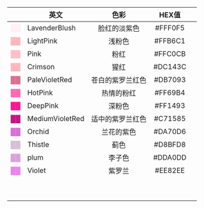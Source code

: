 |                                         | 英文              |    色彩    |  HEX值   |     |
| --------------------------------------: | --------------- | :------: | :-----: | --- |
|   <font color=LavenderBlush> ██ </font> | LavenderBlush   |  脸红的淡紫色  | #FFF0F5 |     |
|       <font color=LightPink> ██ </font> | LightPink       |   浅粉色    | #FFB6C1 |     |
|            <font color=Pink> ██ </font> | Pink            |    粉红    | #FFC0CB |     |
|       <font color=LightPink> ██ </font> | Crimson         |    猩红    | #DC143C |     |
|   <font color=PaleVioletRed> ██ </font> | PaleVioletRed   | 苍白的紫罗兰红色 | #DB7093 |     |
|         <font color=HotPink> ██ </font> | HotPink         |  热情的粉红   | #FF69B4 |     |
|        <font color=DeepPink> ██ </font> | DeepPink        |   深粉色    | #FF1493 |     |
| <font color=MediumVioletRed> ██ </font> | MediumVioletRed | 适中的紫罗兰红色 | #C71585 |     |
|          <font color=Orchid> ██ </font> | Orchid          |  兰花的紫色   | #DA70D6 |     |
|         <font color=Thistle> ██ </font> | Thistle         |    蓟色    | #D8BFD8 |     |
|            <font color=plum> ██ </font> | plum            |   李子色    | #DDA0DD |     |
|          <font color=Violet> ██ </font> | Violet          |   紫罗兰    | #EE82EE |     |
|                                         |                 |          |         |     |
|                                         |                 |          |         |     |
|                                         |                 |          |         |     |
|                                         |                 |          |         |     |
|                                         |                 |          |         |     |
|                                         |                 |          |         |     |
|                                         |                 |          |         |     |
|                                         |                 |          |         |     |
|                                         |                 |          |         |     |


